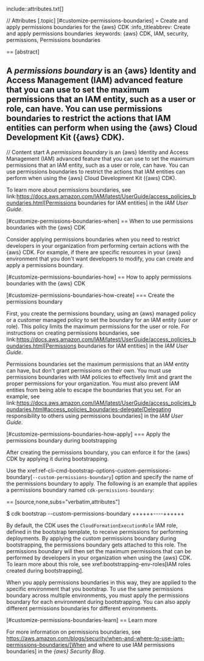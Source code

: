 include::attributes.txt[]

// Attributes
[.topic]
[#customize-permissions-boundaries]
= Create and apply permissions boundaries for the \{aws} CDK
:info_titleabbrev: Create and apply permissions boundaries
:keywords: \{aws} CDK, IAM, security, permissions, Permissions boundaries

== [abstract]

A _permissions boundary_ is an \{aws} Identity and Access Management (IAM) advanced feature that you can use to set the maximum permissions that an IAM entity, such as a user or role, can have. You can use permissions boundaries to restrict the actions that IAM entities can perform when using the \{aws} Cloud Development Kit (\{aws} CDK).
--

// Content start
A _permissions boundary_ is an \{aws} Identity and Access Management (IAM) advanced feature that you can use to set the maximum permissions that an IAM entity, such as a user or role, can have. You can use permissions boundaries to restrict the actions that IAM entities can perform when using the \{aws} Cloud Development Kit (\{aws} CDK).

To learn more about permissions boundaries, see link:https://docs.aws.amazon.com/IAM/latest/UserGuide/access_policies_boundaries.html[Permissions boundaries for IAM entities] in the _IAM User Guide_.

[#customize-permissions-boundaries-when]
== When to use permissions boundaries with the \{aws} CDK

Consider applying permissions boundaries when you need to restrict developers in your organization from performing certain actions with the \{aws} CDK. For example, if there are specific resources in your \{aws} environment that you don't want developers to modify, you can create and apply a permissions boundary.

[#customize-permissions-boundaries-how]
== How to apply permissions boundaries with the \{aws} CDK

[#customize-permissions-boundaries-how-create]
=== Create the permissions boundary

First, you create the permissions boundary, using an \{aws} managed policy or a customer managed policy to set the boundary for an IAM entity (user or role). This policy limits the maximum permissions for the user or role. For instructions on creating permissions boundaries, see link:https://docs.aws.amazon.com/IAM/latest/UserGuide/access_policies_boundaries.html[Permissions boundaries for IAM entities] in the _IAM User Guide_.

Permissions boundaries set the maximum permissions that an IAM entity can have, but don't grant permissions on their own. You must use permissions boundaries with IAM policies to effectively limit and grant the proper permissions for your organization. You must also prevent IAM entities from being able to escape the boundaries that you set. For an example, see link:https://docs.aws.amazon.com/IAM/latest/UserGuide/access_policies_boundaries.html#access_policies_boundaries-delegate[Delegating responsibility to others using permissions boundaries] in the _IAM User Guide_.

[#customize-permissions-boundaries-how-apply]
=== Apply the permissions boundary during bootstrapping

After creating the permissions boundary, you can enforce it for the \{aws} CDK by applying it during bootstrapping.

Use the xref:ref-cli-cmd-bootstrap-options-custom-permissions-boundary[`--custom-permissions-boundary`] option and specify the name of the permissions boundary to apply. The following is an example that applies a permissions boundary named `cdk-permissions-boundary`:

== [source,none,subs="verbatim,attributes"]

$ cdk bootstrap --custom-permissions-boundary +++<cdk-permissions-boundary>+++----+++</cdk-permissions-boundary>+++

By default, the CDK uses the `CloudFormationExecutionRole` IAM role, defined in the bootstrap template, to receive permissions for performing deployments. By applying the custom permissions boundary during bootstrapping, the permissions boundary gets attached to this role. The permissions boundary will then set the maximum permissions that can be performed by developers in your organization when using the \{aws} CDK. To learn more about this role, see xref:bootstrapping-env-roles[IAM roles created during bootstrapping].

When you apply permissions boundaries in this way, they are applied to the specific environment that you bootstrap. To use the same permissions boundary across multiple environments, you must apply the permissions boundary for each environment during bootstrapping. You can also apply different permissions boundaries for different environments.

[#customize-permissions-boundaries-learn]
== Learn more

For more information on permissions boundaries, see https://aws.amazon.com/blogs/security/when-and-where-to-use-iam-permissions-boundaries/[When and where to use IAM permissions boundaries] in the _\{aws} Security Blog_.
